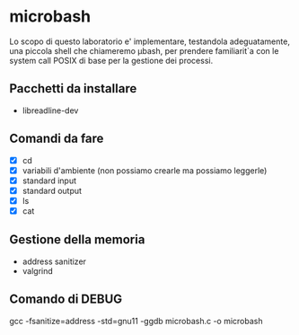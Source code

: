 # microbash
Lo scopo di questo laboratorio e' implementare, testandola adeguatamente, una piccola shell che chiameremo µbash, per prendere familiarit`a con le system call POSIX di base per la gestione dei processi.
## Pacchetti da installare
+ libreadline-dev
## Comandi da fare
+ [x] cd
+ [x] variabili d'ambiente (non possiamo crearle ma possiamo leggerle)
+ [x] standard input
+ [x] standard output
+ [x] ls
+ [x] cat
## Gestione della memoria
+ address sanitizer
+ valgrind
## Comando di DEBUG
gcc -fsanitize=address -std=gnu11 -ggdb microbash.c -o microbash
